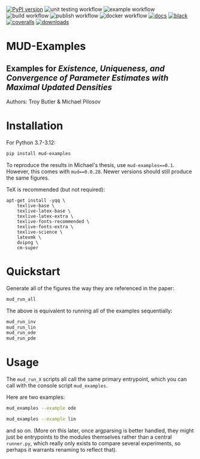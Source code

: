 [![PyPI version](https://img.shields.io/pypi/v/mud-examples)](https://pypi.org/project/mud-examples/)
![unit testing workflow](https://github.com/mathematicalmichael/mud-examples/actions/workflows/main.yml/badge.svg)
![example workflow](https://github.com/mathematicalmichael/mud-examples/actions/workflows/examples.yml/badge.svg)
![build workflow](https://github.com/mathematicalmichael/mud-examples/actions/workflows/build.yml/badge.svg)
![publish workflow](https://github.com/mathematicalmichael/mud-examples/actions/workflows/publish.yml/badge.svg)
![docker workflow](https://github.com/mathematicalmichael/mud-examples/actions/workflows/docker.yml/badge.svg)
[![docs](https://readthedocs.org/projects/mud-examples/badge/?version=stable)](https://mud-examples.readthedocs.io/en/stable/?badge=stable)
[![black](https://img.shields.io/badge/code%20style-black-000000.svg)](https://github.com/psf/black)
[![coveralls](https://coveralls.io/repos/github/mathematicalmichael/mud-examples/badge.svg?branch=main)](https://coveralls.io/github/mathematicalmichael/mud-examples?branch=main)
[![downloads](https://static.pepy.tech/personalized-badge/mud-examples?period=total&units=abbreviation&left_color=gray&right_color=blue&left_text=downloads)](https://pepy.tech/project/mud-examples)

# MUD-Examples
## Examples for _Existence, Uniqueness, and Convergence of Parameter Estimates with Maximal Updated Densities_

Authors: Troy Butler & Michael Pilosov

# Installation
For Python 3.7-3.12:

```sh
pip install mud-examples
```

To reproduce the results in Michael's thesis, use `mud-examples==0.1`. However, this comes with `mud==0.0.28`.
Newer versions should still produce the same figures.

TeX is recommended (but not required):

```
apt-get install -yqq \
    texlive-base \
    texlive-latex-base \
    texlive-latex-extra \
    texlive-fonts-recommended \
    texlive-fonts-extra \
    texlive-science \
    latexmk \
    dvipng \
    cm-super
```


# Quickstart

Generate all of the figures the way they are referenced in the paper:
```sh
mud_run_all
```
The above is equivalent to running all of the examples sequentially:

```sh
mud_run_inv
mud_run_lin
mud_run_ode
mud_run_pde
```

# Usage

The `mud_run_X` scripts all call the same primary entrypoint, which you can call with the console script `mud_examples`.

Here are two examples:
```sh
mud_examples --example ode
```

```sh
mud_examples --example lin
```

and so on. (More on this later, once argparsing is better handled, they might just be entrypoints to the modules themselves rather than a central `runner.py`, which really only exists to compare several experiments, so perhaps it warrants renaming to reflect that).
